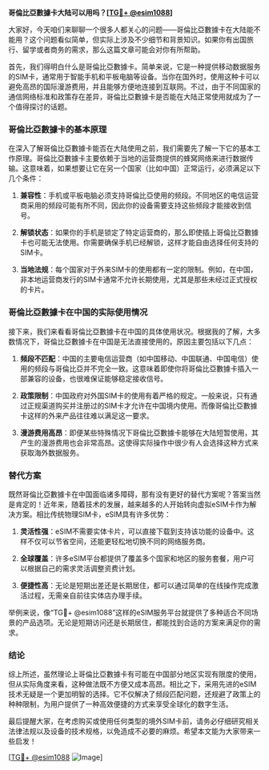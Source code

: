 **哥倫比亞數據卡大陆可以用吗？[[TG💪+ @esim1088](https://t.me/s/esim1088)]**

大家好，今天咱们来聊聊一个很多人都关心的问题——哥倫比亞數據卡在大陆能不能用？这个问题看似简单，但实际上涉及不少细节和背景知识。如果你有出国旅行、留学或者商务的需求，那么这篇文章可能会对你有所帮助。

首先，我们得明白什么是哥倫比亞數據卡。简单来说，它是一种提供移动数据服务的SIM卡，通常用于智能手机和平板电脑等设备。当你在国外时，使用这种卡可以避免高昂的国际漫游费用，并且能够方便地连接到互联网。不过，由于不同国家的通信网络标准和政策存在差异，哥倫比亞數據卡是否能在大陆正常使用就成为了一个值得探讨的话题。

### 哥倫比亞數據卡的基本原理

在深入了解哥倫比亞數據卡能否在大陆使用之前，我们需要先了解一下它的基本工作原理。哥倫比亞數據卡主要依赖于当地的运营商提供的蜂窝网络来进行数据传输。这意味着，如果想要让它在另一个国家（比如中国）正常运行，必须满足以下几个条件：

1. **兼容性**：手机或平板电脑必须支持哥倫比亞使用的频段。不同地区的电信运营商采用的频段可能有所不同，因此你的设备需要支持这些频段才能接收到信号。
   
2. **解锁状态**：如果你的手机是锁定了特定运营商的，那么即使插上哥倫比亞數據卡也可能无法使用。你需要确保手机已经解锁，这样才能自由选择任何支持的SIM卡。

3. **当地法规**：每个国家对于外来SIM卡的使用都有一定的限制。例如，在中国，非本地运营商发行的SIM卡通常不允许长期使用，尤其是那些未经过正式授权的卡片。

### 哥倫比亞數據卡在中国的实际使用情况

接下来，我们来看看哥倫比亞數據卡在中国的具体使用状况。根据我的了解，大多数情况下，哥倫比亞數據卡在中国是无法直接使用的。原因主要包括以下几点：

1. **频段不匹配**：中国的主要电信运营商（如中国移动、中国联通、中国电信）使用的频段与哥倫比亞并不完全一致。这意味着即使你将哥倫比亞數據卡插入一部兼容的设备，也很难保证能够稳定接收信号。

2. **政策限制**：中国政府对外国SIM卡的使用有着严格的规定。一般来说，只有通过正规渠道购买并注册过的SIM卡才允许在中国境内使用。而像哥倫比亞數據卡这样的外来产品往往难以满足这一要求。

3. **漫游费用高昂**：即便某些特殊情况下哥倫比亞數據卡能够在大陆短暂使用，其产生的漫游费用也会非常高昂。这使得实际操作中很少有人会选择这种方式来获取海外数据服务。

### 替代方案

既然哥倫比亞數據卡在中国面临诸多障碍，那有没有更好的替代方案呢？答案当然是肯定的！近年来，随着技术的发展，越来越多的人开始转向虚拟eSIM卡作为解决方案。相比传统物理SIM卡，eSIM具有许多优势：

1. **灵活性强**：eSIM不需要实体卡片，可以直接下载到支持该功能的设备中。这样不仅可以节省空间，还能更轻松地切换不同的网络服务商。

2. **全球覆盖**：许多eSIM平台都提供了覆盖多个国家和地区的服务套餐，用户可以根据自己的需求灵活调整资费计划。

3. **便捷性高**：无论是短期出差还是长期居住，都可以通过简单的在线操作完成激活过程，无需亲自前往实体店办理手续。

举例来说，像“TG💪+ @esim1088”这样的eSIM服务平台就提供了多种适合不同场景的产品选项。无论是短期访问还是长期居住，都能找到合适的方案来满足你的需求。

### 结论

综上所述，虽然理论上哥倫比亞數據卡有可能在中国部分地区实现有限度的使用，但从实际角度来看，这种做法既不方便又成本高昂。相比之下，采用先进的eSIM技术无疑是一个更加明智的选择。它不仅解决了频段匹配问题，还规避了政策上的种种限制，为用户提供了一种高效便捷的方式来享受全球化的数字生活。

最后提醒大家，在考虑购买或使用任何类型的境外SIM卡前，请务必仔细研究相关法律法规以及设备的技术规格，以免造成不必要的麻烦。希望本文能为大家带来一些启发！

[[TG💪+ @esim1088](https://t.me/s/esim1088) ![Image](https://i.postimg.cc/4NQfJmqS/Snipaste-2025-05-13-00-14-12.png)]